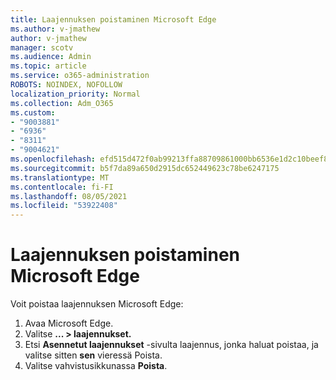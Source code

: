 ```yaml
---
title: Laajennuksen poistaminen Microsoft Edge
ms.author: v-jmathew
author: v-jmathew
manager: scotv
ms.audience: Admin
ms.topic: article
ms.service: o365-administration
ROBOTS: NOINDEX, NOFOLLOW
localization_priority: Normal
ms.collection: Adm_O365
ms.custom:
- "9003881"
- "6936"
- "8311"
- "9004621"
ms.openlocfilehash: efd515d472f0ab99213ffa88709861000bb6536e1d2c10beef8f6d534cc94a7b
ms.sourcegitcommit: b5f7da89a650d2915dc652449623c78be6247175
ms.translationtype: MT
ms.contentlocale: fi-FI
ms.lasthandoff: 08/05/2021
ms.locfileid: "53922408"
---
```

# <a name="remove-an-extension-from-microsoft-edge"></a>Laajennuksen poistaminen Microsoft Edge

Voit poistaa laajennuksen Microsoft Edge:

1. Avaa Microsoft Edge.
2. Valitse **... > laajennukset.**
3. Etsi **Asennetut laajennukset** -sivulta laajennus, jonka haluat poistaa, ja valitse sitten **sen** vieressä Poista.
4. Valitse vahvistusikkunassa **Poista**.
